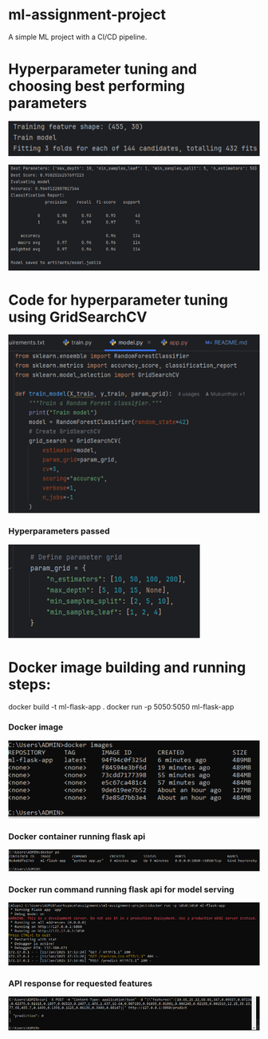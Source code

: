 # ml-assignment-project
A simple ML project with a CI/CD pipeline.

# Hyperparameter tuning and choosing best performing parameters
![img_4.png](img_4.png)

![img_5.png](img_5.png)

# Code for hyperparameter tuning using **GridSearchCV**
![img_6.png](img_6.png)

### Hyperparameters passed
![img_7.png](img_7.png)

# Docker image building and running steps:

docker build -t ml-flask-app .
docker run -p 5050:5050 ml-flask-app

### Docker image
![img.png](img.png)

### Docker container running flask api

![img_1.png](img_1.png)


### Docker run command running flask api for model serving
![img_2.png](img_2.png)

### API response for requested features

![img_3.png](img_3.png)
